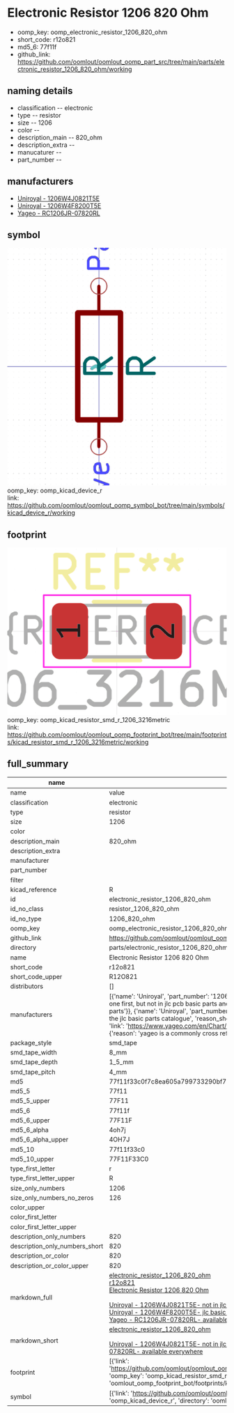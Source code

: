 # Electronic Resistor 1206 820 Ohm

  
* oomp_key: oomp_electronic_resistor_1206_820_ohm 
* short_code: r12o821
* md5_6: 77f11f  
* github_link: https://github.com/oomlout/oomlout_oomp_part_src/tree/main/parts/electronic_resistor_1206_820_ohm/working  
## naming details
* classification -- electronic
* type -- resistor
* size -- 1206
* color -- 
* description_main -- 820_ohm
* description_extra -- 
* manucaturer -- 
* part_number -- 


## manufacturers
* [Uniroyal - 1206W4J0821T5E]()  
* [Uniroyal - 1206W4F8200T5E]()  
* [Yageo - RC1206JR-07820RL](https://www.yageo.com/en/Chart/Download/pdf/RC1206JR-07820RL)  

## symbol

![](symbol/0/working/working_600.png)  
oomp_key: oomp_kicad_device_r  
link: https://github.com/oomlout/oomlout_oomp_symbol_bot/tree/main/symbols/kicad_device_r/working  

## footprint

![](footprint/0/working/working_600.png)  
oomp_key: oomp_kicad_resistor_smd_r_1206_3216metric  
link: https://github.com/oomlout/oomlout_oomp_footprint_bot/tree/main/footprints/kicad_resistor_smd_r_1206_3216metric/working  

## full_summary
| name | value | 
| --- | --- | 
| name | value | 
| classification | electronic | 
| type | resistor | 
| size | 1206 | 
| color |  | 
| description_main | 820_ohm | 
| description_extra |  | 
| manufacturer |  | 
| part_number |  | 
| filter |  | 
| kicad_reference | R | 
| id | electronic_resistor_1206_820_ohm | 
| id_no_class | resistor_1206_820_ohm | 
| id_no_type | 1206_820_ohm | 
| oomp_key | oomp_electronic_resistor_1206_820_ohm | 
| github_link | https://github.com/oomlout/oomlout_oomp_part_src/tree/main/parts/electronic_resistor_1206_820_ohm/working | 
| directory | parts/electronic_resistor_1206_820_ohm | 
| name | Electronic Resistor 1206 820 Ohm | 
| short_code | r12o821 | 
| short_code_upper | R12O821 | 
| distributors | [] | 
| manufacturers | [{'name': 'Uniroyal', 'part_number': '1206W4J0821T5E', 'link': '', 'id': 'manufacturer_uniroyal', 'note': {'reason': 'did this one first, but not in jlc pcb basic parts and 1 percent are and they are the same price', 'reason_short': 'not in jlc basic parts'}}, {'name': 'Uniroyal', 'part_number': '1206W4F8200T5E', 'link': '', 'id': 'manufacturer_uniroyal', 'note': {'reason': 'in the jlc basic parts catalogue', 'reason_short': 'jlc basic part'}}, {'name': 'Yageo', 'part_number': 'RC1206JR-07820RL', 'link': 'https://www.yageo.com/en/Chart/Download/pdf/RC1206JR-07820RL', 'id': 'manufacturer_yageo', 'note': {'reason': 'yageo is a commonly cross referenced part number', 'reason_short': 'available everywhere'}}] | 
| package_style | smd_tape | 
| smd_tape_width | 8_mm | 
| smd_tape_depth | 1_5_mm | 
| smd_tape_pitch | 4_mm | 
| md5 | 77f11f33c0f7c8ea605a799733290bf7 | 
| md5_5 | 77f11 | 
| md5_5_upper | 77F11 | 
| md5_6 | 77f11f | 
| md5_6_upper | 77F11F | 
| md5_6_alpha | 4oh7j | 
| md5_6_alpha_upper | 4OH7J | 
| md5_10 | 77f11f33c0 | 
| md5_10_upper | 77F11F33C0 | 
| type_first_letter | r | 
| type_first_letter_upper | R | 
| size_only_numbers | 1206 | 
| size_only_numbers_no_zeros | 126 | 
| color_upper |  | 
| color_first_letter |  | 
| color_first_letter_upper |  | 
| description_only_numbers | 820 | 
| description_only_numbers_short | 820 | 
| description_or_color | 820 | 
| description_or_color_upper | 820 | 
| markdown_full | [electronic_resistor_1206_820_ohm](https://github.com/oomlout/oomlout_oomp_part_src/tree/main/parts/electronic_resistor_1206_820_ohm/working)<br>[r12o821](https://github.com/oomlout/oomlout_oomp_part_src/tree/main/parts/electronic_resistor_1206_820_ohm/working)<br>[Electronic Resistor 1206 820 Ohm](https://github.com/oomlout/oomlout_oomp_part_src/tree/main/parts/electronic_resistor_1206_820_ohm/working)<br><br>[Uniroyal - 1206W4J0821T5E- not in jlc basic parts]() [(L)  ](https://www.lcsc.com/search?q=1206W4J0821T5E)[(D)  ](https://www.digikey.com/en/products?keywords=1206W4J0821T5E)[(M)  ](https://www.mouser.com/Search/Refine?Keyword=1206W4J0821T5E)[(N)  ](https://www.newark.com/search?st=1206W4J0821T5E)[(SZ)  ](https://so.szlcsc.com/global.html?k=1206W4J0821T5E)<br>[Uniroyal - 1206W4F8200T5E- jlc basic part]() [(L)  ](https://www.lcsc.com/search?q=1206W4F8200T5E)[(D)  ](https://www.digikey.com/en/products?keywords=1206W4F8200T5E)[(M)  ](https://www.mouser.com/Search/Refine?Keyword=1206W4F8200T5E)[(N)  ](https://www.newark.com/search?st=1206W4F8200T5E)[(SZ)  ](https://so.szlcsc.com/global.html?k=1206W4F8200T5E)<br>[Yageo - RC1206JR-07820RL- available everywhere](https://www.yageo.com/en/Chart/Download/pdf/RC1206JR-07820RL) [(L)  ](https://www.lcsc.com/search?q=RC1206JR-07820RL)[(D)  ](https://www.digikey.com/en/products?keywords=RC1206JR-07820RL)[(M)  ](https://www.mouser.com/Search/Refine?Keyword=RC1206JR-07820RL)[(N)  ](https://www.newark.com/search?st=RC1206JR-07820RL)[(SZ)  ](https://so.szlcsc.com/global.html?k=RC1206JR-07820RL)<br> | 
| markdown_short | [electronic_resistor_1206_820_ohm](https://github.com/oomlout/oomlout_oomp_part_src/tree/main/parts/electronic_resistor_1206_820_ohm/working)<br><br>[Uniroyal - 1206W4J0821T5E- not in jlc basic parts]()[Uniroyal - 1206W4F8200T5E- jlc basic part]()[Yageo - RC1206JR-07820RL- available everywhere](https://www.yageo.com/en/Chart/Download/pdf/RC1206JR-07820RL) | 
| footprint | [{'link': 'https://github.com/oomlout/oomlout_oomp_footprint_bot/tree/main/foootprntss/kicad_resistor_smd_r_1206_3216metric', 'oomp_key': 'oomp_kicad_resistor_smd_r_1206_3216metric', 'directory': 'oomlout_oomp_footprint_bot/footprints/kicad_resistor_smd_r_1206_3216metric//working/working.kicad_mod'}] | 
| symbol | [{'link': 'https://github.com/oomlout/oomlout_oomp_symbol_bot/tree/main/symbols/kicad_device_r', 'oomp_key': 'oomp_kicad_device_r', 'directory': 'oomlout_oomp_symbol_bot/symbols/kicad_device_r//working/working.kicad_sym'}] | 

